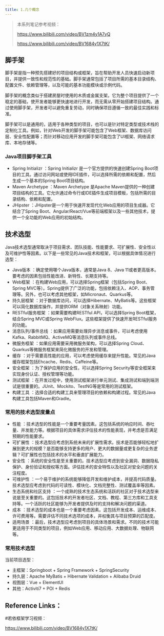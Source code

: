 ```yaml
---
title: 1.几个概念
---
```

> 本系列笔记参考视频：
>
> https://www.bilibili.com/video/BV1zm4y1A7yQ
>
> https://www.bilibili.com/video/BV1684y1X7tK/

## 脚手架

脚手架是指一种预先搭建好的项目结构或框架，旨在帮助开发人员快速启动新项目，并提供一致性和规范性的基础。脚手架通常包括了项目所需的基本目录结构、配置文件、依赖管理等，以及可能的基本功能模块或示例代码。

脚手架的概念类似于搭建房屋时使用的木质或金属支架。它为整个项目提供了一个稳定的基础，使开发者能够更快速地进行开发，而无需从零开始搭建项目结构。通过使用脚手架，开发者可以避免重复劳动，同时确保项目遵循一致的最佳实践和标准。

脚手架可以是通用的，适用于各种类型的项目，也可以是针对特定类型或技术栈的定制化工具。例如，针对Web开发的脚手架可能包含了Web框架、数据库访问层、安全性配置等；而针对移动应用开发的脚手架可能包含了UI框架、网络请求库、本地存储等。

### Java项目脚手架工具

* Spring Initializr ：Spring Initializr 是一个官方提供的快速创建Spring Boot项目的工具。通过访问网站或使用IDE插件，可以选择所需的依赖和配置，然后生成一个基本的Spring Boot项目结构。
* Maven Archetype ：Maven Archetype 是Apache Maven提供的一种创建项目结构的工具。它允许通过命令行或IDE插件生成项目模板，包括所需的目录结构、依赖和配置。
* JHipster ：JHipster是一个用于快速开发现代化Web应用的项目生成器。它结合了Spring Boot、Angular/React/Vue等前端框架以及一些其他技术，提供一个全功能的Web应用的初始结构。

## 技术选型

Java技术选型通常取决于项目需求、团队技能、性能要求、可扩展性、安全性以及可维护性等因素。以下是一些常见的Java技术和框架，可以根据具体情况进行选型：

* Java版本 ：确定使用哪个Java版本，通常是Java 8、Java 11或者更高版本。要考虑的因素包括性能改进、新特性、长期支持等。
* Web框架 ：在构建Web应用，可以选择Spring框架（包括Spring Boot、Spring MVC等）。Spring提供了广泛的功能，包括依赖注入、AOP、事务管理等。另外，也可以考虑其他框架，如Micronaut、Quarkus等。
* 持久层框架 ：对于数据库访问，可以选择Hibernate、MyBatis等。这些框架可以简化数据库操作，并提供ORM（对象关系映射）功能。
* RESTful服务框架 ：如果需要构建RESTful API，可以选择Spring Boot框架，结合Spring MVC或Spring WebFlux。这些框架提供了快速开发RESTful服务的功能。
* 消息队列/事件总线 ：如果应用需要处理异步消息或事件，可以考虑使用Kafka、RabbitMQ、ActiveMQ等消息队列或事件总线。
* 微服务框架 ：如果应用需要采用微服务架构，可以选择Spring Cloud、Quarkus等微服务框架来简化微服务的开发和管理。
* 缓存 ：对于需要高性能的应用，可以考虑使用缓存来提升性能。常见的Java缓存框架包括Ehcache、Redis、Caffeine等。
* 安全框架 ：为了保护应用的安全性，可以选择Spring Security等安全框架来实现身份认证、授权管理等功能。
* 测试框架 ：在开发过程中，使用测试框架进行单元测试、集成测试和端到端测试是很重要的。JUnit、Mockito、TestNG等是常用的测试框架。
* 构建工具 ：选择合适的构建工具来管理项目的依赖和构建过程。常见的Java构建工具包括Maven和Gradle。

### 常用的技术选型度量点

* 性能 ：技术选型的性能是一个重要考量因素。这包括系统的响应时间、吞吐量、并发能力等。根据项目的具体需求评估技术的性能表现，并考虑是否满足预期的性能要求。
* 可扩展性 ：技术选型应考虑到系统未来的扩展性需求。技术是否能够轻松地扩展到更大的规模？是否能够支持更多的用户、更大的数据量或更复杂的业务逻辑？可扩展性也包括技术的水平和垂直扩展能力。
* 安全性 ：系统的安全性是至关重要的。技术选型应考虑到安全漏洞、数据隐私保护、身份验证和授权等方面。评估技术的安全特性以及社区对安全问题的关注程度。
* 可维护性 ：一个易于维护的系统能够降低开发和维护成本，并提高代码质量。技术选型应考虑到代码的可读性、模块化、文档完整性、测试覆盖率等因素。
* 生态系统和社区支持 ：一个成熟的技术生态系统和活跃的社区对于技术选型来说是至关重要的。这包括技术的开发者社区、文档、教程、第三方库和工具支持等。一个活跃的社区能够为开发者提供及时的支持和解决问题的渠道。
* 成本 ：技术选型的成本也是一个重要考虑因素。这包括开发成本、运维成本、许可费用等。需要评估不同技术选项的成本，并权衡其与项目预算的匹配度。
* 适用场景 ：最后，技术选型应考虑到项目的具体场景和需求。不同的技术可能更适用于不同类型的项目，例如Web应用、移动应用、大数据处理、物联网等。

### 常用技术选型

当前项目选型：

* 主框架：Springboot + Spring Framework + SpringSecurity
* 持久层：Apache MyBatis + Hibernate Validation + Alibaba Druid
* 视图层：Vue + ElementUI
* 其他：Activiti7 + POI + Redis


## Reference Links：

#若依框架学习视频：

https://www.bilibili.com/video/BV1684y1X7tK/
